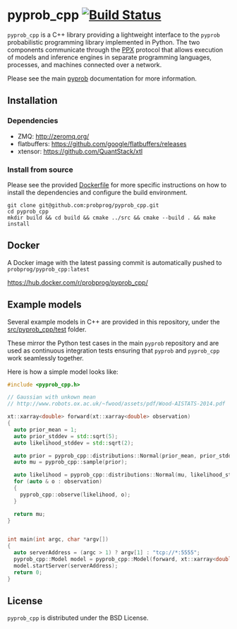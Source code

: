 # pyprob_cpp [![Build Status](https://travis-ci.org/probprog/pyprob_cpp.svg?branch=master)](https://travis-ci.org/probprog/pyprob_cpp)

`pyprob_cpp` is a C++ library providing a lightweight interface to the `pyprob` probabilistic programming library implemented in Python. The two components communicate through the [PPX](https://github.com/probprog/ppx) protocol that allows execution of models and inference engines in separate programming languages, processes, and machines connected over a network. 

Please see the main [pyprob](https://github.com/probprog/pyprob) documentation for more information.

## Installation

### Dependencies
- ZMQ: http://zeromq.org/
- flatbuffers: https://github.com/google/flatbuffers/releases
- xtensor: https://github.com/QuantStack/xtl

### Install from source

Please see the provided [Dockerfile](https://github.com/probprog/pyprob_cpp/blob/master/Dockerfile) for more specific instructions on how to install the dependencies and configure the build environment.

```
git clone git@github.com:probprog/pyprob_cpp.git
cd pyprob_cpp
mkdir build && cd build && cmake ../src && cmake --build . && make install
```

## Docker

A Docker image with the latest passing commit is automatically pushed to `probprog/pyprob_cpp:latest`

https://hub.docker.com/r/probprog/pyprob_cpp/

## Example models

Several example models in C++ are provided in this repository, under the [src/pyprob_cpp/test](https://github.com/probprog/pyprob_cpp/tree/master/src/pyprob_cpp/test) folder. 

These mirror the Python test cases in the main `pyprob` repository and are used as continuous integration tests ensuring that `pyprob` and `pyprob_cpp` work seamlessly together.

Here is how a simple model looks like:

```cpp
#include <pyprob_cpp.h>

// Gaussian with unkown mean
// http://www.robots.ox.ac.uk/~fwood/assets/pdf/Wood-AISTATS-2014.pdf

xt::xarray<double> forward(xt::xarray<double> observation)
{
  auto prior_mean = 1;
  auto prior_stddev = std::sqrt(5);
  auto likelihood_stddev = std::sqrt(2);

  auto prior = pyprob_cpp::distributions::Normal(prior_mean, prior_stddev);
  auto mu = pyprob_cpp::sample(prior);

  auto likelihood = pyprob_cpp::distributions::Normal(mu, likelihood_stddev);
  for (auto & o : observation)
  {
    pyprob_cpp::observe(likelihood, o);
  }

  return mu;
}


int main(int argc, char *argv[])
{
  auto serverAddress = (argc > 1) ? argv[1] : "tcp://*:5555";
  pyprob_cpp::Model model = pyprob_cpp::Model(forward, xt::xarray<double> {}, "Gaussian with unknown mean C++");
  model.startServer(serverAddress);
  return 0;
}
```

## License

`pyprob_cpp` is distributed under the BSD License.
